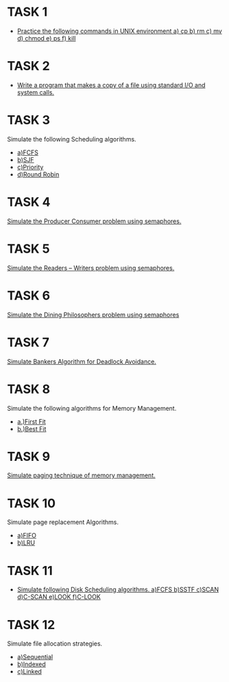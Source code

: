# TASK 1
- [Practice the following commands in UNIX environment
 a) cp b) rm c) mv d) chmod e) ps f) kill](https://github.com/prabhasg03/Task-Codes/blob/OS(Operating-System)/OS%20LAB.docx)
# TASK 2
- [Write a program that makes a copy of a file using standard I/O and system calls.](https://github.com/prabhasg03/Task-Codes/blob/OS(Operating-System)/Task%202.c)
# TASK 3
Simulate the following Scheduling algorithms.
- [a)FCFS](https://github.com/prabhasg03/Task-Codes/blob/OS(Operating-System)/Task%203/T3a.c)
- [b)SJF](https://github.com/prabhasg03/Task-Codes/blob/OS(Operating-System)/Task%203/T3b.c)
- [c)Priority](https://github.com/prabhasg03/Task-Codes/blob/OS(Operating-System)/Task%203/T3c.c)
- [d)Round Robin](https://github.com/prabhasg03/Task-Codes/blob/OS(Operating-System)/Task%203/T3d.c)
# TASK 4
[Simulate the Producer Consumer problem using semaphores.](https://github.com/prabhasg03/Task-Codes/blob/OS(Operating-System)/Task4.c)
# TASK 5
[Simulate the Readers – Writers problem using semaphores.](https://github.com/prabhasg03/Task-Codes/blob/OS(Operating-System)/Task5.c)
# TASK 6
[Simulate the Dining Philosophers problem using semaphores](https://github.com/prabhasg03/Task-Codes/blob/OS(Operating-System)/Task6.c)
# TASK 7
[Simulate Bankers Algorithm for Deadlock Avoidance.](https://github.com/prabhasg03/Task-Codes/blob/OS(Operating-System)/Task7.c)
# TASK 8
Simulate the following algorithms for Memory Management.
- [a.)First Fit](https://github.com/prabhasg03/Task-Codes/blob/OS(Operating-System)/Task%208/Task8.c)
- [b.)Best Fit](https://github.com/prabhasg03/Task-Codes/blob/OS(Operating-System)/Task%208/T8b.c)
# TASK 9
[Simulate paging technique of memory management.](https://github.com/prabhasg03/Task-Codes/blob/OS(Operating-System)/Task9.c)
# TASK 10
Simulate page replacement Algorithms.
- [a)FIFO](https://github.com/prabhasg03/Task-Codes/blob/OS(Operating-System)/Task%2010/t10a.c)
- [b)LRU](https://github.com/prabhasg03/Task-Codes/blob/OS(Operating-System)/Task%2010/10b.c)
# TASK 11
- [Simulate following Disk Scheduling algorithms.
   a)FCFS b)SSTF c)SCAN d)C-SCAN e)LOOK f)C-LOOK](https://github.com/prabhasg03/Task-Codes/blob/OS(Operating-System)/task11.c)
# TASK 12
Simulate file allocation strategies.
- [a)Sequential](https://github.com/prabhasg03/Task-Codes/blob/OS(Operating-System)/Task%2012/T12a.c)
- [b)Indexed](https://github.com/prabhasg03/Task-Codes/blob/OS(Operating-System)/Task%2012/T12b.c)
- [c)Linked](https://github.com/prabhasg03/Task-Codes/blob/OS(Operating-System)/Task%2012/T12c.c)
